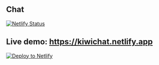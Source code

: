 ## Chat
[![Netlify Status](https://api.netlify.com/api/v1/badges/ab708f47-1e00-4571-a489-cabc9c85afb4/deploy-status)](https://app.netlify.com/sites/kiwiirc-kiwichat/deploys)

## Live demo: https://kiwichat.netlify.app

[![Deploy to Netlify](https://www.netlify.com/img/deploy/button.svg)](https://app.netlify.com/start/deploy?repository=https://github.com/KiwiChat/chat)


